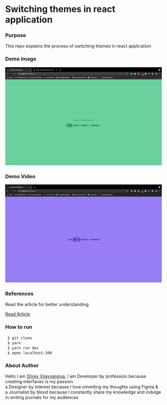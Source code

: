 <h1>Switching themes in react application</h1>

<h3>Purpose</h3>
<p>This repo explains the process of switching themes in react application
</p>

<h3>Demo Image</h3>
<img src="./public/demo.png" alt="Next JS with Tailwind CSS" />

<h3>Demo Video</h3>
<img src="./public/demo.gif" alt="Next JS with Tailwind CSS" />

<h3>References</h3>
<p>Read the article for better understanding</p>

<a href="https://shreyvijayvargiya26.medium.com/2-minute-2-steps-for-installing-tailwind-css-in-react-8dd420d81647">Read Article</a>

<h3>How to run</h3>
 
 ```
  $ git clone
  $ yarn
  $ yarn run dev
  $ open localhost:300
 ```

<h3>About Author</h3>
<p>Hello I am <a href="https://shreyvijayvargiya26.medium.com/">Shrey Vijayvargiya</a>, I am Developer by profession because creating interfaces is my passion. 
<br /> a Designer by interest because I love ommiting my thoughts using Figma & <br />a Journalist by blood because I constantly share my knowledge and indulge in writing journals for my audiences</p>
